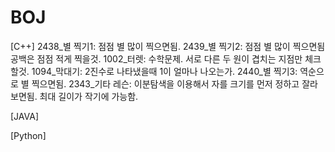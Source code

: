 # BOJ

[C++]
2438_별 찍기1: 점점 별 많이 찍으면됨.
2439_별 찍기2: 점점 별 많이 찍으면됨 공백은 점점 적게 찍을것.
1002_터렛: 수학문제. 서로 다른 두 원이 겹치는 지점만 체크할것.
1094_막대기: 2진수로 나타냈을때 1이 얼마나 나오는가.
2440_별 찍기3: 역순으로 별 찍으면됨.
2343_기타 레슨: 이분탐색을 이용해서 자를 크기를 먼저 정하고 잘라보면됨. 최대 길이가 작기에 가능함.

[JAVA]

[Python]